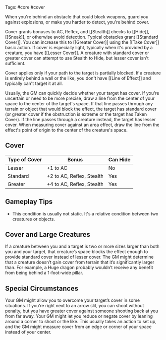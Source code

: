 Tags: #core #cover 

When you're behind an obstacle that could block weapons, guard you against explosions, or make you harder to detect, you're behind cover. 

Cover grants bonuses to AC, Reflex, and [[Stealth]] checks to [[Hide]], [[Sneak]], or otherwise avoid detection. Typical obstacles grant [[Standard Cover]].  You can increase this to [[Greater Cover]] using the [[Take Cover]] basic action. If cover is especially light, typically when it's provided by a creature, you have [[Lesser Cover]]. A creature with standard cover or greater cover can attempt to use Stealth to Hide, but lesser cover isn't sufficient.

Cover applies only if your path to the target is partially blocked. If a creature is entirely behind a wall or the like, you don't have [[Line of Effect]] and typically can't target it at all.  

Usually, the GM can quickly decide whether your target has cover. If you're uncertain or need to be more precise, draw a line from the center of your space to the center of the target's space. If that line passes through any terrain or object that would block the effect, the target has standard cover (or greater cover if the obstruction is extreme or the target has Taken Cover). If the line passes through a creature instead, the target has lesser cover. When measuring cover against an area effect, draw the line from the effect's point of origin to the center of the creature's space. 

## Cover

| **Type of Cover** | **Bonus**                 | **Can Hide** |
| ----------------- | ------------------------- | ------------ |
| Lesser            | +1 to AC                  | No           |
| Standard          | +2 to AC, Reflex, Stealth | Yes          |
| Greater           | +4 to AC, Reflex, Stealth | Yes          |

## Gameplay Tips

- This condition is usually not static. It's a relative condition between two creatures or objects.

## Cover and Large Creatures

If a creature between you and a target is two or more sizes larger than both you and your target, that creature’s space blocks the effect enough to provide standard cover instead of lesser cover. The GM might determine that a creature doesn’t gain cover from terrain that it’s significantly larger than. For example, a Huge dragon probably wouldn’t receive any benefit from being behind a 1-foot-wide pillar.  

## Special Circumstances

Your GM might allow you to overcome your target’s cover in some situations. If you’re right next to an arrow slit, you can shoot without penalty, but you have greater cover against someone shooting back at you from far away. Your GM might let you reduce or negate cover by leaning around a corner to shoot or the like. This usually takes an action to set up, and the GM might measure cover from an edge or corner of your space instead of your center.